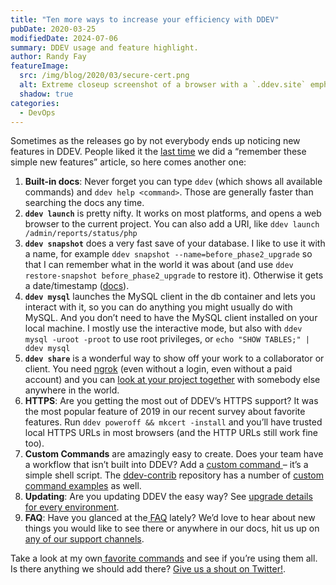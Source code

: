 ```yaml
---
title: "Ten more ways to increase your efficiency with DDEV"
pubDate: 2020-03-25
modifiedDate: 2024-07-06
summary: DDEV usage and feature highlight.
author: Randy Fay
featureImage:
  src: /img/blog/2020/03/secure-cert.png
  alt: Extreme closeup screenshot of a browser with a `.ddev.site` emphasizing “Connection is secure”
  shadow: true
categories:
  - DevOps
---
```


Sometimes as the releases go by not everybody ends up noticing new features in DDEV. People liked it the [last time](eight-more-ways-to-get-the-most-out-of-ddev-local.md) we did a “remember these simple new features” article, so here comes another one:

1. **Built-in docs**: Never forget you can type `ddev` (which shows all available commands) and `ddev help <command>`. Those are generally faster than searching the docs any time.
2. **`ddev launch`** is pretty nifty. It works on most platforms, and opens a web browser to the current project. You can also add a URI, like `ddev launch /admin/reports/status/php`
3. **`ddev snapshot`** does a very fast save of your database. I like to use it with a name, for example `ddev snapshot --name=before_phase2_upgrade` so that I can remember what in the world it was about (and use `ddev restore-snapshot before_phase2_upgrade` to restore it). Otherwise it gets a date/timestamp ([docs](https://ddev.readthedocs.io/en/stable/users/cli-usage/#snapshotting-and-restoring-a-database)).
4. **`ddev mysql`** launches the MySQL client in the db container and lets you interact with it, so you can do anything you might usually do with MySQL. And you don’t need to have the MySQL client installed on your local machine. I mostly use the interactive mode, but also with `ddev mysql -uroot -proot` to use root privileges, or `echo "SHOW TABLES;" | ddev mysql`
5. **`ddev share`** is a wonderful way to show off your work to a collaborator or client. You need [ngrok](https://ngrok.com/) (even without a login, even without a paid account) and you can [look at your project together](sharing-a-ddev-local-project-with-other-collaborators.md) with somebody else anywhere in the world.
6. **HTTPS**: Are you getting the most out of DDEV’s HTTPS support? It was the most popular feature of 2019 in our recent survey about favorite features. Run `ddev poweroff && mkcert -install` and you’ll have trusted local HTTPS URLs in most browsers (and the HTTP URLs still work fine too).
7. **Custom Commands** are amazingly easy to create. Does your team have a workflow that isn’t built into DDEV? Add a [custom command ](https://ddev.readthedocs.io/en/stable/users/extend/custom-commands/)– it’s a simple shell script. The [ddev-contrib](https://github.com/ddev/ddev-contrib) repository has a number of [custom command examples](https://github.com/ddev/ddev-contrib#custom-command-examples) as well.
8. **Updating**: Are you updating DDEV the easy way? See [upgrade details for every environment](https://ddev.readthedocs.io/en/stable/users/install/ddev-upgrade/).
9. **FAQ**: Have you glanced at the[ FAQ](https://ddev.readthedocs.io/en/stable/users/usage/faq/) lately? We’d love to hear about new things you would like to see there or anywhere in our docs, hit us up on [any of our support channels](https://ddev.readthedocs.io/en/stable/users/support/).

Take a look at my own[ favorite commands](https://ddev.readthedocs.io/en/stable/users/cli-usage/#favorite-commands) and see if you’re using them all. Is there anything we should add there? [Give us a shout on Twitter!](http://twitter.com/randyfay).
